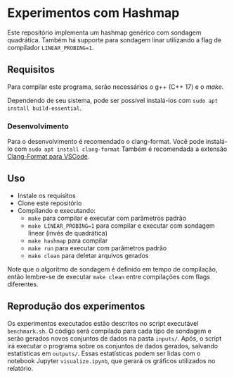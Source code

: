 # Experimentos com Hashmap

Este repositório implementa um hashmap genérico com sondagem quadrática. Também há supporte para sondagem linar utilizando a flag de compilador `LINEAR_PROBING=1`.

## Requisitos

Para compilar este programa, serão necessários o g++ (C++ 17) e o _make_.

Dependendo de seu sistema, pode ser possível instalá-los com `sudo apt install build-essential`. 

### Desenvolvimento

Para o desenvolvimento é recomendado o clang-format. Você pode instalá-lo com `sudo apt install clang-format`
Também é recomendada a extensão [Clang-Format para VSCode](https://marketplace.visualstudio.com/items?itemName=xaver.clang-format).

## Uso

- Instale os requisitos
- Clone este repositório
- Compilando e executando:
  - `make` para compilar e executar com parâmetros padrão
  - `make LINEAR_PROBING=1` para compilar e executar com sondagem linear (invés de quadrática)
  - `make hashmap` para compilar
  - `make run` para executar com parâmetros padrão
  - `make clean` para deletar arquivos gerados

Note que o algoritmo de sondagem é definido em tempo de compilação, então lembre-se de executar `make clean` entre compilações com flags diferentes.

## Reprodução dos experimentos

Os experimentos executados estão descritos no script executável `benchmark.sh`.
O código será compilado para cada tipo de sondagem e serão gerados novos conjuntos de dados na pasta `inputs/`.
Após, o script irá executar o programa sobre os conjuntos de dados gerados, salvando estatísticas em `outputs/`.
Essas estatísticas podem ser lidas com o notebook Jupyter `visualize.ipynb`, que gerará os gráficos utilizados no relatório.